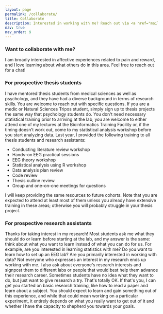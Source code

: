 ```yaml
---
layout: page
permalink: /collaborate/
title: Collaborate
description: Interested in working with me? Reach out via <a href="mailto:yl756@cam.ac.uk">Email</a>!
nav: true
nav_order: 9
---
```

### Want to collaborate with me?

I am broadly interested in affective experiences related to pain and reward, and I love learning about what others do in this area. Feel free to reach out for a chat!

### For prospective thesis students

I have mentored thesis students from medical sciences as well as psychology, and they have had a diverse background in terms of research skills. You are welcome to reach out with specific questions. If you are a medic or Natural Sciences Tripos student, simply sign up to thesis projects the same way that psychology students do. You don't need necessary statistical training prior to arriving at the lab; you are welcome to either attend one of my lectures at the Bioinformatics Training Facility or, if the timing doesn't work out, come to my statistical analysis workshop before you start analyzing data. Last year, I provided the following training to all thesis students and research assistants:

- Conducting literature review workshop
- Hands-on EEG practical sessions
- EEG theory workshop
- Statistical analysis using R workshop
- Data analysis plan review
- Code review
- Thesis outline review
- Group and one-on-one meetings for questions

I will keep providing the same resources to future cohorts. Note that you are expected to attend at least most of them unless you already have extensive training in these areas; otherwise you will probably struggle in your thesis project. 

### For prospective research assistants 

Thanks for taking interest in my research! Most students ask me what they should do or learn before starting at the lab, and my answer is the same: think about what you want to learn instead of what you can do for us. For example, are you interested in learning statistics with me? Do you want to learn how to set up an EEG lab? Are you primarily interested in working with data? Not everyone who expresses an interest in my research ends up working with me. I also ask about everyone's research interests and signpost them to different labs or people that would best help them advance their research career. Sometimes students have no idea what they want to do, but just want to give research a try. That's totally OK. If that's you, I can get you started on basic research training, like how to read a paper and learn about a subject. You should expect to learn and gain something out of this experience, and while that could mean working on a particular experiment, it entirely depends on what you really want to get out of it and whether I have the capacity to shepherd you towards your goals. 